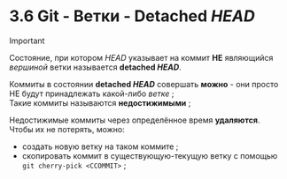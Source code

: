 # 3.6 Git - Ветки - Detached _HEAD_

> [!Important]
> 
> Состояние, при котором _HEAD_ указывает на коммит **НЕ** являющийся _вершиной_ ветки называется **detached _HEAD_**.
>

Коммиты в состоянии **detached _HEAD_** совершать **можно** - они просто НЕ будут принадлежать какой-либо _ветке_ ;   
Такие коммиты называются **недостижимыми** ;

Недостижимые коммиты через определённое время **удаляются**.  
Чтобы их не потерять, можно:
  + создать новую ветку на таком коммите ;
  + скопировать коммит в существующую-текущую ветку с помощью `git cherry-pick <СCOMMIT>` ;
